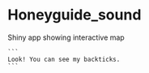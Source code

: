 # Honeyguide_sound
Shiny app showing interactive map

````
```
Look! You can see my backticks.
```
````
